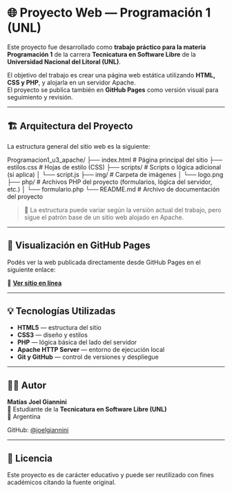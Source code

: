 # 🌐 Proyecto Web — Programación 1 (UNL)

Este proyecto fue desarrollado como **trabajo práctico para la materia Programación 1** de la carrera **Tecnicatura en Software Libre** de la **Universidad Nacional del Litoral (UNL)**.

El objetivo del trabajo es crear una página web estática utilizando **HTML, CSS y PHP**, y alojarla en un servidor Apache.  
El proyecto se publica también en **GitHub Pages** como versión visual para seguimiento y revisión.

---

## 🏗️ Arquitectura del Proyecto

La estructura general del sitio web es la siguiente:

Programacion1_u3_apache/
├── index.html # Página principal del sitio
├── estilos.css # Hojas de estilo (CSS)
├── scripts/ # Scripts o lógica adicional (si aplica)
│ └── script.js
├── img/ # Carpeta de imágenes
│ └── logo.png
├── php/ # Archivos PHP del proyecto (formularios, lógica del servidor, etc.)
│ └── formulario.php
└── README.md # Archivo de documentación del proyecto


> 📝 La estructura puede variar según la versión actual del trabajo, pero sigue el patrón base de un sitio web alojado en Apache.

---

## 🚀 Visualización en GitHub Pages

Podés ver la web publicada directamente desde GitHub Pages en el siguiente enlace:

🔗 **[Ver sitio en línea](https://joelgiannini.github.io/Programacion1_u3_apache/)**

---

## 💡 Tecnologías Utilizadas

- **HTML5** — estructura del sitio  
- **CSS3** — diseño y estilos  
- **PHP** — lógica básica del lado del servidor  
- **Apache HTTP Server** — entorno de ejecución local  
- **Git y GitHub** — control de versiones y despliegue

---

## 👨‍💻 Autor

**Matías Joel Giannini**  
📘 Estudiante de la **Tecnicatura en Software Libre (UNL)**  
📍 Argentina  

GitHub: [@joelgiannini](https://github.com/joelgiannini)

---

## 📄 Licencia

Este proyecto es de carácter educativo y puede ser reutilizado con fines académicos citando la fuente original.

